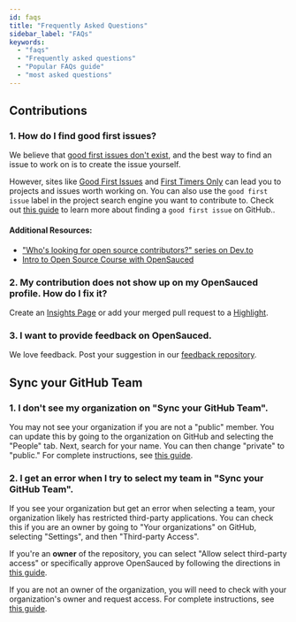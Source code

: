 ```yaml
---
id: faqs
title: "Frequently Asked Questions"
sidebar_label: "FAQs"
keywords:
  - "faqs"
  - "Frequently asked questions"
  - "Popular FAQs guide"
  - "most asked questions"
---
```


## Contributions

### 1. How do I find good first issues?

We believe that [good first issues don't exist](https://opensauced.pizza/blog/good-first-issues-dont-exist), and the best way to find an issue to work on is to create the issue yourself.

However, sites like [Good First Issues](https://goodfirstissues.com/) and [First Timers Only](https://www.firsttimersonly.com/) can lead you to projects and issues worth working on. You can also use the `good first issue` label in the project search engine you want to contribute to. Check out [this guide](https://www.freecodecamp.org/news/how-to-find-good-first-issues-on-github/) to learn more about finding a `good first issue` on GitHub..

#### Additional Resources:

- ["Who's looking for open source contributors?" series on Dev.to](https://dev.to/bekahhw/series/23323)
- [Intro to Open Source Course with OpenSauced](https://intro.opensauced.pizza/)

### 2. My contribution does not show up on my OpenSauced profile. How do I fix it?

Create an [Insights Page](https://app.opensauced.pizza/hub/insights) or add your merged pull request to a [Highlight](https://app.opensauced.pizza/feed).

### 3. I want to provide feedback on OpenSauced.

We love feedback. Post your suggestion in our [feedback repository](https://github.com/orgs/open-sauced/discussions).

## Sync your GitHub Team

### 1. I don't see my organization on "Sync your GitHub Team".

You may not see your organization if you are not a "public" member. You can update this by going to the organization on GitHub and selecting the "People" tab. Next, search for your name. You can then change "private" to "public." For complete instructions, see [this guide](https://docs.github.com/en/account-and-profile/setting-up-and-managing-your-personal-account-on-github/managing-your-membership-in-organizations/publicizing-or-hiding-organization-membership).

### 2. I get an error when I try to select my team in "Sync your GitHub Team".

If you see your organization but get an error when selecting a team, your organization likely has restricted third-party applications. You can check this if you are an owner by going to "Your organizations" on GitHub, selecting "Settings", and then "Third-party Access".

If you're an **owner** of the repository, you can select "Allow select third-party access" or specifically approve OpenSauced by following the directions in [this guide](https://docs.github.com/en/organizations/managing-oauth-access-to-your-organizations-data/approving-oauth-apps-for-your-organization).

If you are not an owner of the organization, you will need to check with your organization's owner and request access. For complete instructions, see [this guide](https://docs.github.com/en/account-and-profile/setting-up-and-managing-your-personal-account-on-github/managing-your-membership-in-organizations/requesting-organization-approval-for-oauth-apps).
